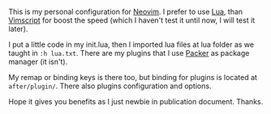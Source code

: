 This is my personal configuration for [Neovim](https://github.com/neovim/neovim). I prefer to use [Lua](https://www.lua.org/), than [Vimscript](http://vimscript.org/) for boost the speed (which I haven't test it until now, I will test it later).

I put a little code in my init.lua, then I imported lua files at lua folder as we taught in `:h lua.txt`. There are my plugins that I use [Packer](https://github.com/wbthomason/packer.nvim) as package manager (it isn't).

My remap or binding keys is there too, but binding for plugins is located at `after/plugin/`. There also plugins configuration and options.

Hope it gives you benefits as I just newbie in publication document. Thanks.
